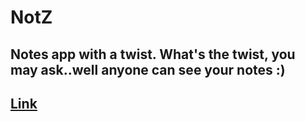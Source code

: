 # NotZ

## Notes app with a twist. What's the twist, you may ask..well anyone can see your notes :)

## [Link](https://notz-ochu.vercel.app/)
